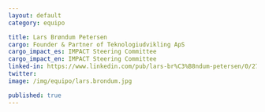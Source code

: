 ```yaml
---
layout: default
category: equipo

title: Lars Brøndum Petersen
cargo: Founder & Partner of Teknologiudvikling ApS
cargo_impact_es: IMPACT Steering Committee
cargo_impact_en: IMPACT Steering Committee
linked-in: https://www.linkedin.com/pub/lars-br%C3%B8ndum-petersen/0/272/69a
twitter:
image: /img/equipo/lars.brondum.jpg

published: true
---
```

